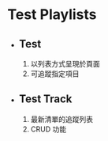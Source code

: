 # Test Playlists
* ## Test
    1. 以列表方式呈現於頁面
    2. 可追蹤指定項目
* ## Test Track
    1. 最新清單的追蹤列表
    2. CRUD 功能